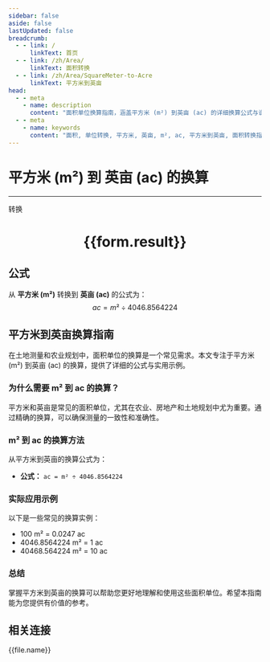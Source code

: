 ```yaml
---
sidebar: false
aside: false
lastUpdated: false
breadcrumb:
  - - link: /
      linkText: 首页
  - - link: /zh/Area/
      linkText: 面积转换
  - - link: /zh/Area/SquareMeter-to-Acre
      linkText: 平方米到英亩
head:
  - - meta
    - name: description
      content: "面积单位换算指南，涵盖平方米 (m²) 到英亩 (ac) 的详细换算公式与说明。"
  - - meta
    - name: keywords
      content: "面积, 单位转换, 平方米, 英亩, m², ac, 平方米到英亩, 面积转换指南"
---
```

# 平方米 (m²) 到 英亩 (ac) 的换算
---
<script setup>
import { onMounted, reactive, inject, ref } from 'vue'
import { NButton, NForm, NFormItem, NInput, NInputNumber, NSelect, NCard, useMessage,NGrid ,NGi } from 'naive-ui'
import { defineClientComponent } from 'vitepress'
import { Area } from '../../files';

const convert = inject('convert')

const form = reactive({
  number: null,
  result: '',
})

const convertHandler = () => {
  if (form.number !== null && !isNaN(form.number)) {
    const convertedValue = parseFloat(form.number) / 4046.8564224
    form.result = `${form.number}m² = ${convertedValue.toFixed(4)}ac`
  } else {
    form.result = '请输入有效的数值。'
  }
}
</script>

<n-form size="large" :model="form">
  <n-form-item label="平方米 (m²)">
    <n-input-number v-model:value="form.number" placeholder="输入平方米" style="width: 100%" />
  </n-form-item>
  <n-form-item>
    <n-button type="primary" @click="convertHandler" block>转换</n-button>
  </n-form-item>
</n-form>

<n-card  embedded :bordered="false" hoverable>
  <div  style="text-align:center">
    <h1>{{form.result}}</h1>
  </div>
</n-card>

## 公式

从 **平方米 (m²)** 转换到 **英亩 (ac)** 的公式为：
$$ ac = m² \div 4046.8564224 $$

## 平方米到英亩换算指南

在土地测量和农业规划中，面积单位的换算是一个常见需求。本文专注于平方米 (m²) 到英亩 (ac) 的换算，提供了详细的公式与实用示例。

### 为什么需要 m² 到 ac 的换算？

平方米和英亩是常见的面积单位，尤其在农业、房地产和土地规划中尤为重要。通过精确的换算，可以确保测量的一致性和准确性。

### m² 到 ac 的换算方法

从平方米到英亩的换算公式为：

- **公式：** `ac = m² ÷ 4046.8564224`

### 实际应用示例

以下是一些常见的换算实例：

- 100 m² = 0.0247 ac
- 4046.8564224 m² = 1 ac
- 40468.564224 m² = 10 ac

### 总结

掌握平方米到英亩的换算可以帮助您更好地理解和使用这些面积单位。希望本指南能为您提供有价值的参考。

## 相关连接
<n-grid x-gap="12" :cols="3">
  <n-gi v-for="(file, index) in Area" :key="index">
    <n-button
      text
      tag="a"
      :href="file.path"
      type="primary"
    >
      {{file.name}}
    </n-button>
  </n-gi>
</n-grid>